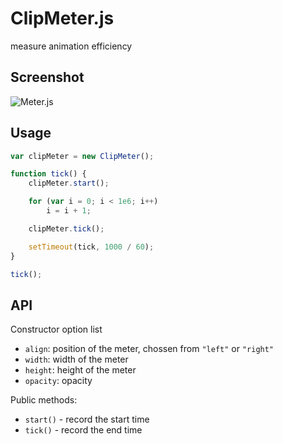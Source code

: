 ClipMeter.js
============

measure animation efficiency

## Screenshot

![Meter.js]()

## Usage

```JavaScript
var clipMeter = new ClipMeter();

function tick() {
    clipMeter.start();

    for (var i = 0; i < 1e6; i++)
    	i = i + 1;

    clipMeter.tick();

	setTimeout(tick, 1000 / 60);
}

tick();
```

## API

Constructor option list

- `align`: position of the meter, chossen from `"left"` or `"right"`
- `width`: width of the meter
- `height`: height of the meter
- `opacity`: opacity

Public methods:

- `start()` - record the start time
- `tick()` - record the end time
